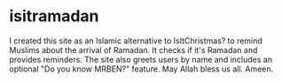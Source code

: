 # isitramadan
I created this site as an Islamic alternative to IsItChristmas? to remind Muslims about the arrival of Ramadan. It checks if it's Ramadan and provides reminders. The site also greets users by name and includes an optional "Do you know MRBEN?" feature. May Allah bless us all. Ameen.
